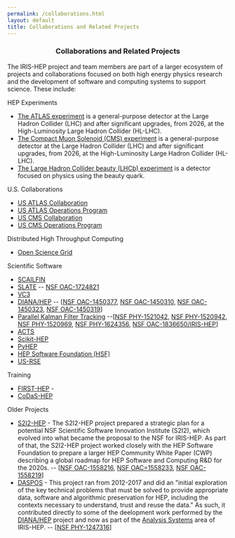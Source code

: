 ```yaml
---
permalink: /collaborations.html
layout: default
title: Collaborations and Related Projects
---
```

<center> 
<h3>Collaborations and Related Projects</h3>
</center>

The IRIS-HEP project and team members are part of a larger ecosystem of 
projects and collaborations focused on both high energy physics research and 
the development of software and computing systems to support science. These 
include:

HEP Experiments

  * [The ATLAS experiment](https://home.cern/science/experiments/atlas) is a general-purpose detector at the Large Hadron Collider (LHC) and after significant upgrades, from 2026, at the High-Luminosity Large Hadron Collider (HL-LHC).
  * [The Compact Muon Solenoid (CMS) experiment](https://home.cern/science/experiments/cms) is a general-purpose detector at the Large Hadron Collider (LHC) and after significant upgrades, from 2026, at the High-Luminosity Large Hadron Collider (HL-LHC).
  * [The Large Hadron Collider beauty (LHCb) experiment](https://home.cern/science/experiments/lhcb) is a detector focused on physics using the beauty quark. 

U.S. Collaborations

  * [US ATLAS Collaboration](https://po.usatlas.bnl.gov/)
  * [US ATLAS Operations Program](https://po.usatlas.bnl.gov/programoffice/op.php)
  * [US CMS Collaboration](https://uscms.org/index.shtml)
  * [US CMS Operations Program](https://uscms.org/uscms_at_work/rpo/index.shtml)

Distributed High Throughput Computing

  * [Open Science Grid](https://opensciencegrid.org/)

Scientific Software

  * [SCAILFIN](https://scailfin.github.io/)
  * [SLATE](https://slateci.io) -- [NSF OAC-1724821](https://www.nsf.gov/awardsearch/showAward?AWD_ID=1724821&HistoricalAwards=false)
  * [VC3](https://www.virtualclusters.org)
  * [DIANA/HEP](http://diana-hep.org/) -- [[NSF OAC-1450377](https://www.nsf.gov/awardsearch/showAward?AWD_ID=1450377&HistoricalAwards=false), [NSF OAC-1450310](https://www.nsf.gov/awardsearch/showAward?AWD_ID=1450310&HistoricalAwards=false), [NSF OAC-1450323](https://www.nsf.gov/awardsearch/showAward?AWD_ID=1450323&HistoricalAwards=false), [NSF OAC-1450319](https://www.nsf.gov/awardsearch/showAward?AWD_ID=1450319&HistoricalAwards=false)]
  * [Parallel Kalman Filter Tracking](http://trackreco.github.io/) --[[NSF PHY-1521042](https://www.nsf.gov/awardsearch/showAward?AWD_ID=1521042&HistoricalAwards=false), [NSF PHY-1520942](https://www.nsf.gov/awardsearch/showAward?AWD_ID=1520942&HistoricalAwards=false), [NSF PHY-1520969](https://www.nsf.gov/awardsearch/showAward?AWD_ID=1520969&HistoricalAwards=false), [NSF PHY-1624356](https://www.nsf.gov/awardsearch/showAward?AWD_ID=1624356&HistoricalAwards=false), [NSF OAC-1836650/IRIS-HEP](https://www.nsf.gov/awardsearch/showAward?AWD_ID=1836650&HistoricalAwards=false)] 
  * [ACTS](https://gitlab.cern.ch/acts)
  * [Scikit-HEP](http://scikit-hep.org)
  * [PyHEP](https://hepsoftwarefoundation.org/workinggroups/pyhep.html)
  * [HEP Software Foundation (HSF)](https://hepsoftwarefoundation.org)
  * [US-RSE](http://us-rse.org)

Training

  * [FIRST-HEP](http://first-hep.org/) - 
  * [CoDaS-HEP](http://codas-hep.org/) 

Older Projects

  * [S2I2-HEP](http://s2i2-hep.org/) - The S2I2-HEP project prepared a strategic plan for a potential NSF Scientific Software Innovation Institute (S2I2), which evolved into what became the proposal to the NSF for IRIS-HEP. As part of that, the S2I2-HEP project worked closely with the HEP Software Foundation to prepare a larger HEP Community White Paper (CWP) describing a global roadmap for HEP Software and Computing R&D for the 2020s. -- [[NSF OAC-1558216](https://www.nsf.gov/awardsearch/showAward?AWD_ID=1558216&HistoricalAwards=false), [NSF OAC=1558233](https://www.nsf.gov/awardsearch/showAward?AWD_ID=1558233&HistoricalAwards=false), [NSF OAC-1558219](https://www.nsf.gov/awardsearch/showAward?AWD_ID=1558219&HistoricalAwards=false)]
  * [DASPOS](http://daspos.org/) - This project ran from 2012-2017 and did an "initial exploration of the key technical problems that must be solved to provide appropriate data, software and algorithmic preservation for HEP, including the contexts necessary to understand, trust and reuse the data." As such, it contributed directly to some of the deelopment work performed by the [DIANA/HEP](http://diana-hep.org/) project and now as part of the [Analysis Systems](/as) area of IRIS-HEP. -- [[NSF PHY-1247316](https://www.nsf.gov/awardsearch/showAward?AWD_ID=1247316)]

